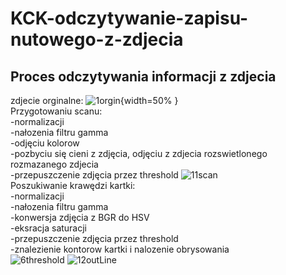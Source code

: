 # KCK-odczytywanie-zapisu-nutowego-z-zdjecia
## Proces odczytywania informacji z zdjecia

zdjecie orginalne:
![1orgin](https://user-images.githubusercontent.com/67105405/213574846-ce7a2b46-f85a-4b94-940c-582260efca72.jpg){width=50% }
<br />
Przygotowaniu scanu: <br />
-normalizacji <br />
-nałozenia filtru gamma <br />
-odjęciu kolorow <br />
-pozbyciu się cieni z zdjęcia, odjęciu z zdjecia rozswietlonego rozmazanego zdjecia <br />
-przepuszczenie zdjęcia przez threshold
![11scan](https://user-images.githubusercontent.com/67105405/213577686-a22829fe-57a0-45ea-b0d8-8873f5fac4c2.jpg)
<br />
Poszukiwanie krawędzi kartki:<br />
-normalizacji<br />
-nałozenia filtru gamma<br />
-konwersja zdjęcia z BGR do HSV<br />
-eksracja saturacji<br />
-przepuszczenie zdjęcia przez threshold<br />
-znalezienie kontorow kartki i nalozenie obrysowania<br />
![6threshold](https://user-images.githubusercontent.com/67105405/213579189-56d0132f-9ecd-4a8b-822a-2daf064df6b7.jpg)
![12outLine](https://user-images.githubusercontent.com/67105405/213579215-e215d73e-a83a-4db0-ba2e-d343efbc3832.jpg)
